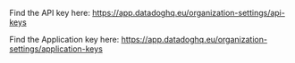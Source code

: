 
Find the API key here: https://app.datadoghq.eu/organization-settings/api-keys

Find the Application key here: https://app.datadoghq.eu/organization-settings/application-keys





